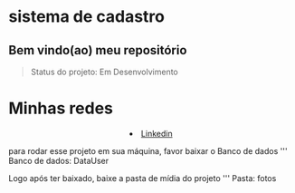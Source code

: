 <h1>sistema de cadastro</h1>

<h2>Bem vindo(ao) meu repositório</h2>

>Status do projeto: Em Desenvolvimento
<div>
  <h1 style="text-align:left;">Minhas redes</h1>
  <li style="text-align:center;"><a href="https://www.linkedin.com/in/habacuque-gosch-de-oliveira-993b45264/">Linkedin</a></li>
</div>

para rodar esse projeto em sua máquina, favor baixar o Banco de dados
'''
Banco de dados: DataUser

Logo após ter baixado, baixe a pasta de mídia do projeto
'''
Pasta: fotos
